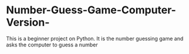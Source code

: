 # Number-Guess-Game-Computer-Version-
This is a beginner project on Python. It is the number guessing game and asks the computer to guess a number

